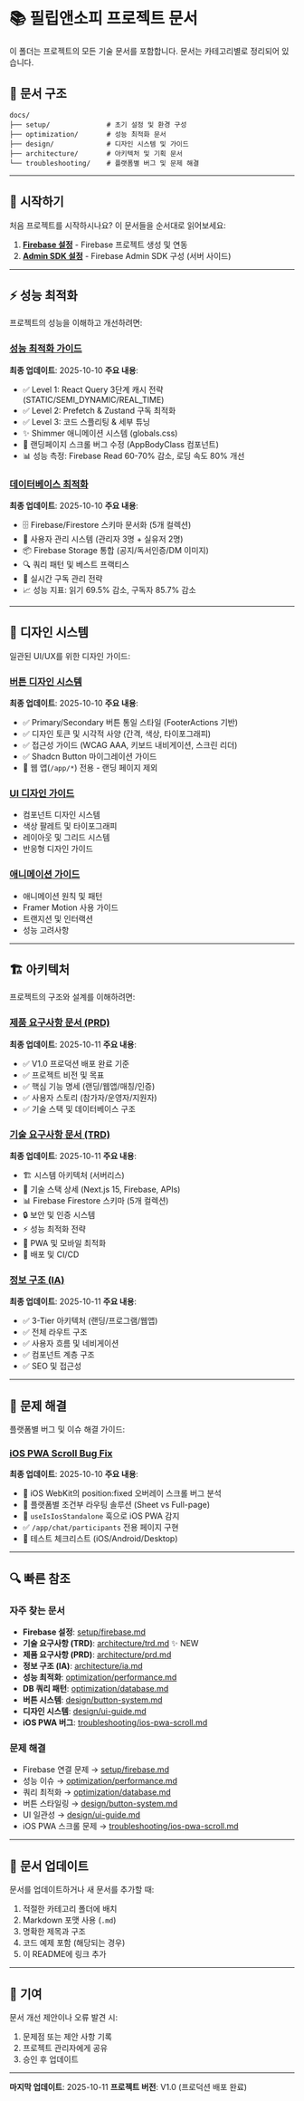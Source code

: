 # 📚 필립앤소피 프로젝트 문서

이 폴더는 프로젝트의 모든 기술 문서를 포함합니다. 문서는 카테고리별로 정리되어 있습니다.

## 📂 문서 구조

```
docs/
├── setup/              # 초기 설정 및 환경 구성
├── optimization/       # 성능 최적화 문서
├── design/             # 디자인 시스템 및 가이드
├── architecture/       # 아키텍처 및 기획 문서
└── troubleshooting/    # 플랫폼별 버그 및 문제 해결
```

---

## 🚀 시작하기

처음 프로젝트를 시작하시나요? 이 문서들을 순서대로 읽어보세요:

1. **[Firebase 설정](./setup/firebase.md)** - Firebase 프로젝트 생성 및 연동
2. **[Admin SDK 설정](./setup/admin-sdk.md)** - Firebase Admin SDK 구성 (서버 사이드)

---

## ⚡ 성능 최적화

프로젝트의 성능을 이해하고 개선하려면:

### [성능 최적화 가이드](./optimization/performance.md)
**최종 업데이트**: 2025-10-10
**주요 내용**:
- ✅ Level 1: React Query 3단계 캐시 전략 (STATIC/SEMI_DYNAMIC/REAL_TIME)
- ✅ Level 2: Prefetch & Zustand 구독 최적화
- ✅ Level 3: 코드 스플리팅 & 세부 튜닝
- ✨ Shimmer 애니메이션 시스템 (globals.css)
- 🐛 랜딩페이지 스크롤 버그 수정 (AppBodyClass 컴포넌트)
- 📊 성능 측정: Firebase Read 60-70% 감소, 로딩 속도 80% 개선

### [데이터베이스 최적화](./optimization/database.md)
**최종 업데이트**: 2025-10-10
**주요 내용**:
- 🗄️ Firebase/Firestore 스키마 문서화 (5개 컬렉션)
- 👥 사용자 관리 시스템 (관리자 3명 + 실유저 2명)
- 📦 Firebase Storage 통합 (공지/독서인증/DM 이미지)
- 🔍 쿼리 패턴 및 베스트 프랙티스
- 🔄 실시간 구독 관리 전략
- 📈 성능 지표: 읽기 69.5% 감소, 구독자 85.7% 감소

---

## 🎨 디자인 시스템

일관된 UI/UX를 위한 디자인 가이드:

### [버튼 디자인 시스템](./design/button-system.md)
**최종 업데이트**: 2025-10-10
**주요 내용**:
- ✅ Primary/Secondary 버튼 통일 스타일 (FooterActions 기반)
- ✅ 디자인 토큰 및 시각적 사양 (간격, 색상, 타이포그래피)
- ✅ 접근성 가이드 (WCAG AAA, 키보드 내비게이션, 스크린 리더)
- ✅ Shadcn Button 마이그레이션 가이드
- 📝 웹 앱(`/app/*`) 전용 - 랜딩 페이지 제외

### [UI 디자인 가이드](./design/ui-guide.md)
- 컴포넌트 디자인 시스템
- 색상 팔레트 및 타이포그래피
- 레이아웃 및 그리드 시스템
- 반응형 디자인 가이드

### [애니메이션 가이드](./design/animation.md)
- 애니메이션 원칙 및 패턴
- Framer Motion 사용 가이드
- 트랜지션 및 인터랙션
- 성능 고려사항

---

## 🏗️ 아키텍처

프로젝트의 구조와 설계를 이해하려면:

### [제품 요구사항 문서 (PRD)](./architecture/prd.md)
**최종 업데이트**: 2025-10-11
**주요 내용**:
- ✅ V1.0 프로덕션 배포 완료 기준
- ✅ 프로젝트 비전 및 목표
- ✅ 핵심 기능 명세 (랜딩/웹앱/매칭/인증)
- ✅ 사용자 스토리 (참가자/운영자/지원자)
- ✅ 기술 스택 및 데이터베이스 구조

### [기술 요구사항 문서 (TRD)](./architecture/trd.md)
**최종 업데이트**: 2025-10-11
**주요 내용**:
- 🏗️ 시스템 아키텍처 (서버리스)
- 🔧 기술 스택 상세 (Next.js 15, Firebase, APIs)
- 📊 Firebase Firestore 스키마 (5개 컬렉션)
- 🔒 보안 및 인증 시스템
- ⚡ 성능 최적화 전략
- 📱 PWA 및 모바일 최적화
- 🚀 배포 및 CI/CD

### [정보 구조 (IA)](./architecture/ia.md)
**최종 업데이트**: 2025-10-11
**주요 내용**:
- ✅ 3-Tier 아키텍처 (랜딩/프로그램/웹앱)
- ✅ 전체 라우트 구조
- ✅ 사용자 흐름 및 네비게이션
- ✅ 컴포넌트 계층 구조
- ✅ SEO 및 접근성

---

## 🐛 문제 해결

플랫폼별 버그 및 이슈 해결 가이드:

### [iOS PWA Scroll Bug Fix](./troubleshooting/ios-pwa-scroll.md)
**최종 업데이트**: 2025-10-10
**주요 내용**:
- 📱 iOS WebKit의 position:fixed 오버레이 스크롤 버그 분석
- 🔧 플랫폼별 조건부 라우팅 솔루션 (Sheet vs Full-page)
- 🎯 `useIsIosStandalone` 훅으로 iOS PWA 감지
- ✅ `/app/chat/participants` 전용 페이지 구현
- 🧪 테스트 체크리스트 (iOS/Android/Desktop)

---

## 🔍 빠른 참조

### 자주 찾는 문서
- **Firebase 설정**: [setup/firebase.md](./setup/firebase.md)
- **기술 요구사항 (TRD)**: [architecture/trd.md](./architecture/trd.md) ✨ NEW
- **제품 요구사항 (PRD)**: [architecture/prd.md](./architecture/prd.md)
- **정보 구조 (IA)**: [architecture/ia.md](./architecture/ia.md)
- **성능 최적화**: [optimization/performance.md](./optimization/performance.md)
- **DB 쿼리 패턴**: [optimization/database.md](./optimization/database.md)
- **버튼 시스템**: [design/button-system.md](./design/button-system.md)
- **디자인 시스템**: [design/ui-guide.md](./design/ui-guide.md)
- **iOS PWA 버그**: [troubleshooting/ios-pwa-scroll.md](./troubleshooting/ios-pwa-scroll.md)

### 문제 해결
- Firebase 연결 문제 → [setup/firebase.md](./setup/firebase.md)
- 성능 이슈 → [optimization/performance.md](./optimization/performance.md)
- 쿼리 최적화 → [optimization/database.md](./optimization/database.md)
- 버튼 스타일링 → [design/button-system.md](./design/button-system.md)
- UI 일관성 → [design/ui-guide.md](./design/ui-guide.md)
- iOS PWA 스크롤 문제 → [troubleshooting/ios-pwa-scroll.md](./troubleshooting/ios-pwa-scroll.md)

---

## 📝 문서 업데이트

문서를 업데이트하거나 새 문서를 추가할 때:

1. 적절한 카테고리 폴더에 배치
2. Markdown 포맷 사용 (`.md`)
3. 명확한 제목과 구조
4. 코드 예제 포함 (해당되는 경우)
5. 이 README에 링크 추가

---

## 🤝 기여

문서 개선 제안이나 오류 발견 시:
1. 문제점 또는 제안 사항 기록
2. 프로젝트 관리자에게 공유
3. 승인 후 업데이트

---

**마지막 업데이트**: 2025-10-11
**프로젝트 버전**: V1.0 (프로덕션 배포 완료)
